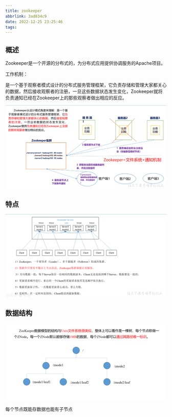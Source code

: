 ```yaml
---
title: zookeeper
abbrlink: 3ad834c9
date: 2022-12-25 23:25:46
tags:
---
```

## 概述

Zookeeper是一个开源的分布式的，为分布式应用提供协调服务的Apache项目。

工作机制：

是一个基于观察者模式设计的分布式服务管理框架，它负责存储和管理大家都关心的数据，然后接收观察者的注册，一旦这些数据状态发生变化，Zookeeper就将负责通知已经在Zookeeper上的那些观察者做出相应的反应。

![](../images/zookeeper/zookeeper%E5%B7%A5%E4%BD%9C%E6%9C%BA%E5%88%B6.png)

## 特点

![](../images/zookeeper/zookeeper%E7%89%B9%E7%82%B9.png)

## 数据结构

![](../images/zookeeper/zookeeper%E6%95%B0%E6%8D%AE%E7%BB%93%E6%9E%84.png)

每个节点既能存数据也能有子节点